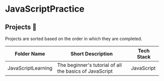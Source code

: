 # JavaScriptPractice

## Projects 🚀

Projects are sorted based on the order in which they are completed.

| Folder Name                                                                       | Short Description                                          | Tech Stack       |
| --------------------------------------------------------------------------------- | ---------------------------------------------------------- | ---------------- |
| JavaScriptLearning | The beginner's tutorial of all the basics of JavaScript | JavaScript|
